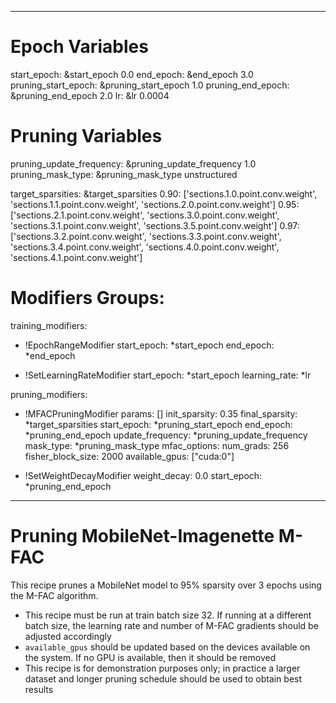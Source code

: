 <!--
Copyright (c) 2021 - present / Neuralmagic, Inc. All Rights Reserved.

Licensed under the Apache License, Version 2.0 (the "License");
you may not use this file except in compliance with the License.
You may obtain a copy of the License at

   http://www.apache.org/licenses/LICENSE-2.0

Unless required by applicable law or agreed to in writing,
software distributed under the License is distributed on an "AS IS" BASIS,
WITHOUT WARRANTIES OR CONDITIONS OF ANY KIND, either express or implied.
See the License for the specific language governing permissions and
limitations under the License.
-->

---
# Epoch Variables
start_epoch: &start_epoch 0.0
end_epoch: &end_epoch 3.0
pruning_start_epoch: &pruning_start_epoch 1.0
pruning_end_epoch: &pruning_end_epoch 2.0
lr: &lr 0.0004

# Pruning Variables
pruning_update_frequency: &pruning_update_frequency 1.0
pruning_mask_type: &pruning_mask_type unstructured

target_sparsities: &target_sparsities
  0.90: ['sections.1.0.point.conv.weight', 'sections.1.1.point.conv.weight', 'sections.2.0.point.conv.weight']
  0.95: ['sections.2.1.point.conv.weight', 'sections.3.0.point.conv.weight', 'sections.3.1.point.conv.weight', 'sections.3.5.point.conv.weight']
  0.97: ['sections.3.2.point.conv.weight', 'sections.3.3.point.conv.weight', 'sections.3.4.point.conv.weight', 'sections.4.0.point.conv.weight', 'sections.4.1.point.conv.weight']

# Modifiers Groups:
training_modifiers:
  - !EpochRangeModifier
    start_epoch: *start_epoch
    end_epoch: *end_epoch

  - !SetLearningRateModifier
    start_epoch: *start_epoch
    learning_rate: *lr

pruning_modifiers:
  - !MFACPruningModifier
    params: []
    init_sparsity: 0.35
    final_sparsity: *target_sparsities
    start_epoch: *pruning_start_epoch
    end_epoch: *pruning_end_epoch
    update_frequency: *pruning_update_frequency
    mask_type: *pruning_mask_type
    mfac_options:
      num_grads: 256
      fisher_block_size: 2000
      available_gpus: ["cuda:0"]

  - !SetWeightDecayModifier
    weight_decay: 0.0
    start_epoch: *pruning_end_epoch
---

# Pruning MobileNet-Imagenette M-FAC
This recipe prunes a MobileNet model to 95% sparsity over 3 epochs using the M-FAC algorithm.

* This recipe must be run at train batch size 32. If running at a different batch size,
    the learning rate and number of M-FAC gradients should be adjusted accordingly
* `available_gpus` should be updated based on the devices available on the system.
    If no GPU is available, then it should be removed
* This recipe is for demonstration purposes only; in practice a larger dataset and longer pruning
    schedule should be used to obtain best results